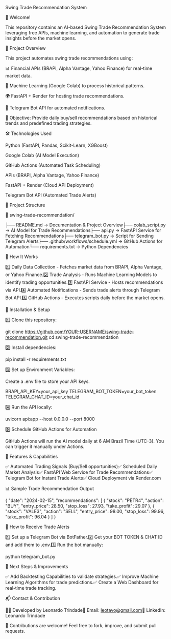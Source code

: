 Swing Trade Recommendation System

👋 Welcome!

This repository contains an AI-based Swing Trade Recommendation System leveraging free APIs, machine learning, and automation to generate trade insights before the market opens.

📌 Project Overview

This project automates swing trade recommendations using:

📊 Financial APIs (BRAPI, Alpha Vantage, Yahoo Finance) for real-time market data.

🤖 Machine Learning (Google Colab) to process historical patterns.

🌍 FastAPI + Render for hosting trade recommendations.

📩 Telegram Bot API for automated notifications.

🚀 Objective: Provide daily buy/sell recommendations based on historical trends and predefined trading strategies.

🛠️ Technologies Used

Python (FastAPI, Pandas, Scikit-Learn, XGBoost)

Google Colab (AI Model Execution)

GitHub Actions (Automated Task Scheduling)

APIs (BRAPI, Alpha Vantage, Yahoo Finance)

FastAPI + Render (Cloud API Deployment)

Telegram Bot API (Automated Trade Alerts)

📂 Project Structure

📂 swing-trade-recommendation/

├── README.md → Documentation & Project Overview├── colab_script.py → AI Model for Trade Recommendations├── api.py → FastAPI Service for Fetching Recommendations├── telegram_bot.py → Script for Sending Telegram Alerts├── .github/workflows/schedule.yml → GitHub Actions for Automation└── requirements.txt → Python Dependencies

📌 How It Works

1️⃣ Daily Data Collection - Fetches market data from BRAPI, Alpha Vantage, or Yahoo Finance.2️⃣ Trade Analysis - Runs Machine Learning Models to identify trading opportunities.3️⃣ FastAPI Service - Hosts recommendations via API.4️⃣ Automated Notifications - Sends trade alerts through Telegram Bot API.5️⃣ GitHub Actions - Executes scripts daily before the market opens.

🔧 Installation & Setup

1️⃣ Clone this repository:

git clone https://github.com/YOUR-USERNAME/swing-trade-recommendation.git
cd swing-trade-recommendation

2️⃣ Install dependencies:

pip install -r requirements.txt

3️⃣ Set up Environment Variables:

Create a .env file to store your API keys.

BRAPI_API_KEY=your_api_key
TELEGRAM_BOT_TOKEN=your_bot_token
TELEGRAM_CHAT_ID=your_chat_id

4️⃣ Run the API locally:

uvicorn api:app --host 0.0.0.0 --port 8000

5️⃣ Schedule GitHub Actions for Automation

GitHub Actions will run the AI model daily at 6 AM Brazil Time (UTC-3). You can trigger it manually under Actions.

🚀 Features & Capabilities

✅ Automated Trading Signals (Buy/Sell opportunities)✅ Scheduled Daily Market Analysis✅ FastAPI Web Service for Trade Recommendations✅ Telegram Bot for Instant Trade Alerts✅ Cloud Deployment via Render.com

📊 Sample Trade Recommendation Output

{
    "date": "2024-02-15",
    "recommendations": [
        {
            "stock": "PETR4",
            "action": "BUY",
            "entry_price": 28.50,
            "stop_loss": 27.93,
            "take_profit": 29.07
        },
        {
            "stock": "VALE3",
            "action": "SELL",
            "entry_price": 98.00,
            "stop_loss": 99.96,
            "take_profit": 96.04
        }
    ]
}

📩 How to Receive Trade Alerts

1️⃣ Set up a Telegram Bot via BotFather.2️⃣ Get your BOT TOKEN & CHAT ID and add them to .env.3️⃣ Run the bot manually:

python telegram_bot.py

🚀 Next Steps & Improvements

✅ Add Backtesting Capabilities to validate strategies.✅ Improve Machine Learning Algorithms for trade predictions.✅ Create a Web Dashboard for real-time trade tracking.

📬 Contact & Contribution

👨‍💻 Developed by Leonardo Trindade📧 Email: leotavo@gmail.com🔗 LinkedIn: Leonardo Trindade

🙌 Contributions are welcome! Feel free to fork, improve, and submit pull requests.
